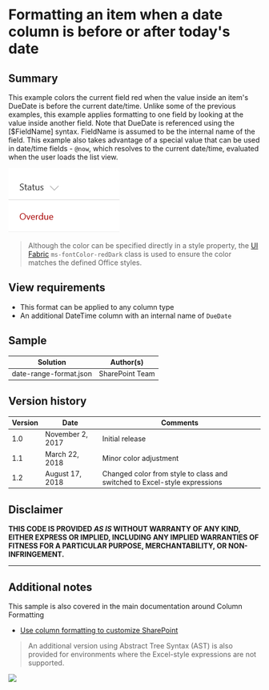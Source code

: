 # Formatting an item when a date column is before or after today's date

## Summary
This example colors the current field red when the value inside an item's DueDate is before the current date/time. Unlike some of the previous examples, this example applies formatting to one field by looking at the value inside another field. Note that DueDate is referenced using the [$FieldName] syntax. FieldName is assumed to be the internal name of the field. This example also takes advantage of a special value that can be used in date/time fields - `@now`, which resolves to the current date/time, evaluated when the user loads the list view.

![screenshot of the sample](./screenshot.png)

> Although the color can be specified directly in a style property, the [UI Fabric](https://developer.microsoft.com/en-us/fabric#/styles/colors) `ms-fontColor-redDark` class is used to ensure the color matches the defined Office styles.

## View requirements
- This format can be applied to any column type
- An additional DateTime column with an internal name of `DueDate`

## Sample

Solution|Author(s)
--------|---------
date-range-format.json | SharePoint Team

## Version history

Version|Date|Comments
-------|----|--------
1.0|November 2, 2017|Initial release
1.1|March 22, 2018|Minor color adjustment
1.2|August 17, 2018|Changed color from style to class and switched to Excel-style expressions

## Disclaimer
**THIS CODE IS PROVIDED *AS IS* WITHOUT WARRANTY OF ANY KIND, EITHER EXPRESS OR IMPLIED, INCLUDING ANY IMPLIED WARRANTIES OF FITNESS FOR A PARTICULAR PURPOSE, MERCHANTABILITY, OR NON-INFRINGEMENT.**

---

## Additional notes
This sample is also covered in the main documentation around Column Formatting

- [Use column formatting to customize SharePoint](https://docs.microsoft.com/en-us/sharepoint/dev/declarative-customization/column-formatting)

> An additional version using Abstract Tree Syntax (AST) is also provided for environments where the Excel-style expressions are not supported.

<img src="https://telemetry.sharepointpnp.com/sp-dev-list-formatting/column-samples/date-range-format" />